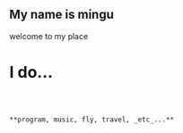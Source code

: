 ## My name is mingu

welcome to my place

# I do...

```markdown



**program, music, fly, travel, _etc_...**


```
